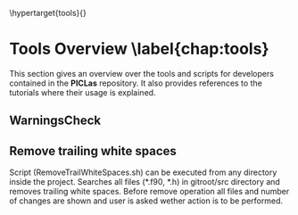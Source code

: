 \hypertarget{tools}{}

# Tools Overview \label{chap:tools}

This section gives an overview over the tools and scripts for developers contained in the **PICLas** repository. It also provides references to the tutorials where their usage is explained.

## WarningsCheck

## Remove trailing white spaces

Script (RemoveTrailWhiteSpaces.sh) can be executed from any directory inside the project.
Searches all files (\*.f90, \*.h) in gitroot/src directory and removes trailing white spaces.
Before remove operation all files and number of changes are shown and user is asked wether action is to be performed.
